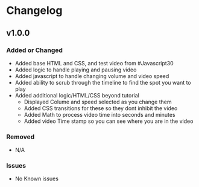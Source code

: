# Changelog

## v1.0.0

### Added or Changed
- Added base HTML and CSS, and test video from #Javascript30
- Added logic to handle playing and pausing video
- Added javascript to handle changing volume and video speed
- Added ability to scrub through the timeline to find the spot you want to play
- Added additional logic/HTML/CSS beyond tutorial
    * Displayed Colume and speed selected as you change them
    * Added CSS transitions for these so they dont inhibit the video
    * Added Math to process video time into seconds and minutes
    * Added video Time stamp so you can see where you are in the video


### Removed

- N/A

### Issues

- No Known issues